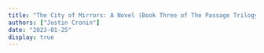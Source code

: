 ```yaml
---
title: "The City of Mirrors: A Novel (Book Three of The Passage Trilogy)"
authors: ["Justin Cronin"]
date: "2023-01-25"
display: true
---
```


<!-- Your comments or review here -->
